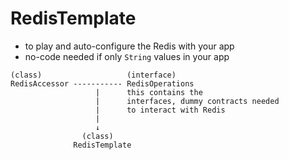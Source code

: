 # RedisTemplate

- to play and auto-configure the Redis with your app
- no-code needed if only `String` values in your app

```text
(class)                   (interface)
RedisAccessor ----------- RedisOperations
                   |      this contains the
                   |      interfaces, dummy contracts needed
                   |      to interact with Redis
                   |
                   ↓
                (class)
              RedisTemplate
```
